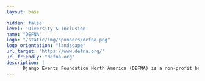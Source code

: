 ```yaml
---
layout: base

hidden: false
level: 'Diversity & Inclusion'
name: "DEFNA"
logo: "/static/img/sponsors/defna.png"
logo_orientation: "landscape"
url_target: "https://www.defna.org/"
url_friendly: "defna.org"
description: |
      Django Events Foundation North America (DEFNA) is a non-profit based in California USA. It was formed in 2015 at the request of the Django Software Foundation (DSF) to run DjangoCon US. The DSF have licensed DEFNA to run DjangoCon US since 2015. Beyond DjangoCon US we also plan to be involved with other events in North America that cover the education and outreach of Django.
---
```

